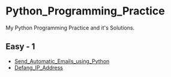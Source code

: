 # Python_Programming_Practice
My Python Programming Practice and it's Solutions.

## Easy - 1
- [Send_Automatic_Emails_using_Python](https://github.com/pandyaved98/Python_Programming_Practice/blob/main/Easy_1/Send_Automatic_Emails_using_Python.py)
- [Defang_IP_Address](https://github.com/pandyaved98/Python_Programming_Practice/blob/main/Easy_1/Defang_IP_Address.py)
